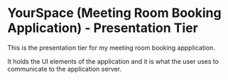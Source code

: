 # YourSpace (Meeting Room Booking Application) - Presentation Tier

This is the presentation tier for my meeting room booking appplication.

It holds the UI elements of the application and it is what the user uses to communicate to the application server.

